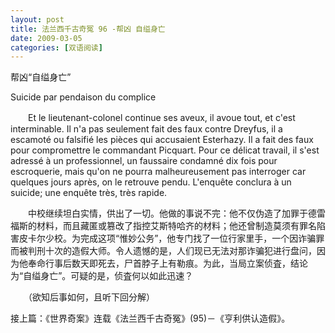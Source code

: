 ```yaml
---
layout: post
title: 法兰西千古奇冤 96 -帮凶 自缢身亡
date: 2009-03-05
categories: [双语阅读]  
---
```


帮凶“自缢身亡”

Suicide par pendaison du complice

　　Et le lieutenant-colonel continue ses aveux, il avoue tout, et c'est interminable. Il n'a pas seulement fait des faux contre Dreyfus, il a escamoté ou falsifié les pièces qui accusaient Esterhazy. Il a fait des faux pour compromettre le commandant Picquart. Pour ce délicat travail, il s'est adressé à un professionnel, un faussaire condamné dix fois pour escroquerie, mais qu'on ne pourra malheureusement pas interroger car quelques jours après, on le retrouve pendu. L'enquête conclura à un suicide; une enquête très, très rapide.



　　中校继续坦白实情，供出了一切。他做的事说不完：他不仅伪造了加罪于德雷福斯的材料，而且藏匿或篡改了指控艾斯特哈齐的材料；他还曾制造莫须有罪名陷害皮卡尔少校。为完成这项“惟妙公务”，他专门找了一位行家里手，一个因诈骗罪而被判刑十次的造假大师。令人遗憾的是，人们现已无法对那诈骗犯进行盘问，因为他奉命行事后数天即死去，尸首脖子上有勒痕。为此，当局立案侦査，结论为“自缢身亡”。可疑的是，侦査何以如此迅速？



　　（欲知后事如何，且听下回分解）

接上篇：《世界奇案》连载《法兰西千古奇冤》(95)－《亨利供认造假》。
